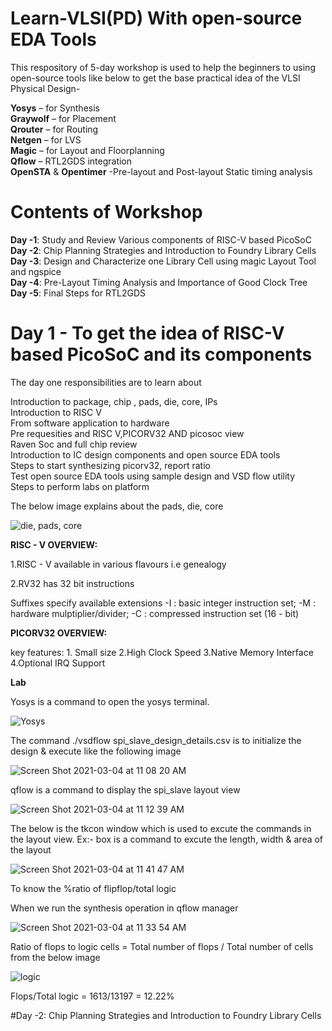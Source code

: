 # Learn-VLSI(PD) With open-source EDA Tools
This respository of 5-day workshop is used to help the beginners to using open-source tools like below to get the base practical idea of the VLSI Physical Design- 


**Yosys** – for Synthesis <br/>
**Graywolf** – for Placement <br/>
**Qrouter** – for Routing <br/>
**Netgen** – for LVS <br/>
**Magic** – for Layout and Floorplanning <br/>
**Qflow** – RTL2GDS integration <br/>
**OpenSTA** & **Opentimer** -Pre-layout and Post-layout Static timing analysis <br/>

# Contents of Workshop 
**Day -1**: Study and Review Various components of RISC-V based PicoSoC <br/>
**Day -2**: Chip Planning Strategies and Introduction to Foundry Library Cells <br/>
**Day -3**: Design and Characterize one Library Cell using magic Layout Tool and ngspice<br/>
**Day -4**: Pre-Layout Timing Analysis and Importance of Good Clock Tree<br/>
**Day -5**: Final Steps for RTL2GDS<br/>

# Day 1 - To get the idea of RISC-V based PicoSoC and its components

The day one responsibilities are to learn about

Introduction to package, chip , pads, die, core, IPs<br/>
Introduction to RISC V<br/>
From software application to hardware<br/>
Pre requesities and RISC V,PICORV32 AND picosoc view<br/>
Raven Soc and full chip review<br/>
Introduction to IC design components and open source EDA tools<br/>
Steps to start synthesizing picorv32, report ratio<br/>
Test open source EDA tools using sample design and VSD flow utility<br/>
Steps to perform labs on platform<br/>


The below image explains about the pads, die, core 

![die, pads, core](https://user-images.githubusercontent.com/79971687/110565346-5825e500-8174-11eb-9822-9bbb336f133c.jpg)

**RISC - V OVERVIEW:**

1.RISC - V available in various flavours i.e genealogy

2.RV32 has 32 bit instructions

Suffixes specify available extensions -I : basic integer instruction set; -M : hardware mulptiplier/divider; -C : compressed instruction set (16 - bit)

**PICORV32 OVERVIEW:**

key features: 1. Small size 2.High Clock Speed 3.Native Memory Interface 4.Optional IRQ Support

**Lab**

Yosys is a command to open the yosys terminal.

![Yosys](https://user-images.githubusercontent.com/79971687/110567365-64f80800-8177-11eb-879a-befa26cd7fbc.jpg)

The command ./vsdflow spi_slave_design_details.csv is to initialize the design & execute like the following image

![Screen Shot 2021-03-04 at 11 08 20 AM](https://user-images.githubusercontent.com/79971687/110568267-bead0200-8178-11eb-91ba-1739c24cfea0.png)


qflow is a command to display the spi_slave layout view

![Screen Shot 2021-03-04 at 11 12 39 AM](https://user-images.githubusercontent.com/79971687/110568586-38dd8680-8179-11eb-908d-62f40d3a1ead.png)

The below is the tkcon window which is used to excute the commands in the layout view. Ex:- box is a command to excute the length, width & area of the layout 

![Screen Shot 2021-03-04 at 11 41 47 AM](https://user-images.githubusercontent.com/79971687/110569015-e94b8a80-8179-11eb-9302-498ada8f19f3.png)

To know the %ratio of flipflop/total logic

When we run the synthesis operation in qflow manager 

![Screen Shot 2021-03-04 at 11 33 54 AM](https://user-images.githubusercontent.com/79971687/110570560-18fb9200-817c-11eb-908e-7e62f8309930.png)

Ratio of flops to logic cells = Total number of flops / Total number of cells from the below image

![logic](https://user-images.githubusercontent.com/79971687/110570658-49433080-817c-11eb-938d-b370e4416666.jpg)

Flops/Total logic = 1613/13197 = 12.22%

#Day -2: Chip Planning Strategies and Introduction to Foundry Library Cells <br/>








